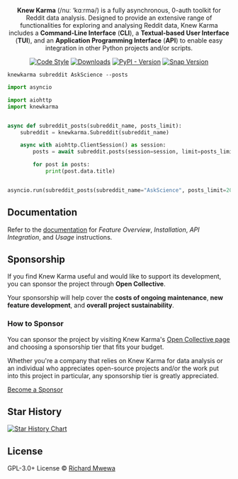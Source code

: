 <p align="center"><strong>Knew Karma</strong> (/nuː ‘kɑːrmə/) is a fully asynchronous, 0-auth toolkit for Reddit data analysis. Designed to provide an extensive range of functionalities for exploring and analysing Reddit data, Knew Karma includes a <strong>Command-Line Interface</strong> (<strong>CLI</strong>), a <strong>Textual-based User Interface</strong> (<strong>TUI</strong>), and an <strong>Application Programming Interface</strong> (<strong>API</strong>) to enable easy integration in other Python projects and/or scripts.</p>

<p align="center">
  <a href="https://github.com/knewkarma-io/knewkarma"><img alt="Code Style" src="https://img.shields.io/badge/code%20style-black-000000?logo=github&link=https%3A%2F%2Fgithub.com%2Frly0nheart%2Fknewkarma"></a>
  <a href="https://pepy.tech/project/knewkarma"><img alt="Downloads" src="https://img.shields.io/pepy/dt/knewkarma?logo=pypi"></a>
  <a href="https://pypi.org/project/knewkarma"><img alt="PyPI - Version" src="https://img.shields.io/pypi/v/knewkarma?logo=pypi&link=https%3A%2F%2Fpypi.org%2Fproject%2Fknewkarma"></a>
  <a href="https://snapcraft.io/knewkarma"><img alt="Snap Version" src="https://img.shields.io/snapcraft/v/knewkarma/latest/stable?logo=snapcraft&color=%23BB431A"></a>
  <!--<a href="https://opencollective.com/knewkarma"><img alt="Open Collective backers and sponsors" src="https://img.shields.io/opencollective/all/knewkarma?logo=open-collective"></a>-->
</p>

```commandline
knewkarma subreddit AskScience --posts
```

```python
import asyncio

import aiohttp
import knewkarma


async def subreddit_posts(subreddit_name, posts_limit):
    subreddit = knewkarma.Subreddit(subreddit_name)

    async with aiohttp.ClientSession() as session:
        posts = await subreddit.posts(session=session, limit=posts_limit)

        for post in posts:
            print(post.data.title)


asyncio.run(subreddit_posts(subreddit_name="AskScience", posts_limit=200))
```

## Documentation

Refer to the [documentation](https://knewkarma.readthedocs.io) for *Feature Overview*, *Installation*, *API
Integration*, and *Usage* instructions.

## Sponsorship

If you find Knew Karma useful and would like to support its development, you can sponsor the project through **Open
Collective**.

Your sponsorship will help cover the **costs of ongoing maintenance**, **new feature development**, and **overall
project sustainability**.

### How to Sponsor

You can sponsor the project by visiting Knew Karma's [Open Collective page](https://opencollective.com/knewkarma) and
choosing a sponsorship tier that fits your budget.

Whether you're a company that relies on Knew Karma for data analysis or an individual who appreciates open-source
projects and/or the work put into this project in particular, any sponsorship tier is greatly appreciated.

[Become a Sponsor](https://opencollective.com/knewkarma)

## Star History

<a href="https://star-history.com/#knewkarma-io/knewkarma&Date">
   <picture>
      <source media="(prefers-color-scheme: dark)" srcset="https://api.star-history.com/svg?repos=knewkarma-io/knewkarma&type=Date&theme=dark" />
      <source media="(prefers-color-scheme: light)" srcset="https://api.star-history.com/svg?repos=knewkarma-io/knewkarma&type=Date" />
      <img alt="Star History Chart" src="https://api.star-history.com/svg?repos=knewkarma-io/knewkarma&type=Date" />
   </picture>
</a>

## License

GPL-3.0+ License © [Richard Mwewa](https://gravatar.com/rly0nheart)
